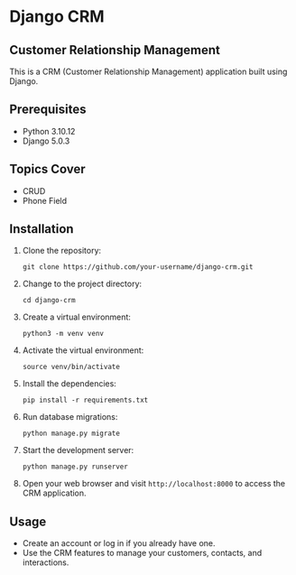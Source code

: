 # Django CRM

## Customer Relationship Management

This is a CRM (Customer Relationship Management) application built using Django.

## Prerequisites

- Python 3.10.12
- Django 5.0.3

## Topics Cover
- CRUD
- Phone Field

## Installation

1. Clone the repository:

    ```shell
    git clone https://github.com/your-username/django-crm.git
    ```

2. Change to the project directory:

    ```shell
    cd django-crm
    ```

3. Create a virtual environment:

    ```shell
    python3 -m venv venv
    ```

4. Activate the virtual environment:

    ```shell
    source venv/bin/activate
    ```

5. Install the dependencies:

    ```shell
    pip install -r requirements.txt
    ```

6. Run database migrations:

    ```shell
    python manage.py migrate
    ```

7. Start the development server:

    ```shell
    python manage.py runserver
    ```

8. Open your web browser and visit `http://localhost:8000` to access the CRM application.

## Usage

- Create an account or log in if you already have one.
- Use the CRM features to manage your customers, contacts, and interactions.
